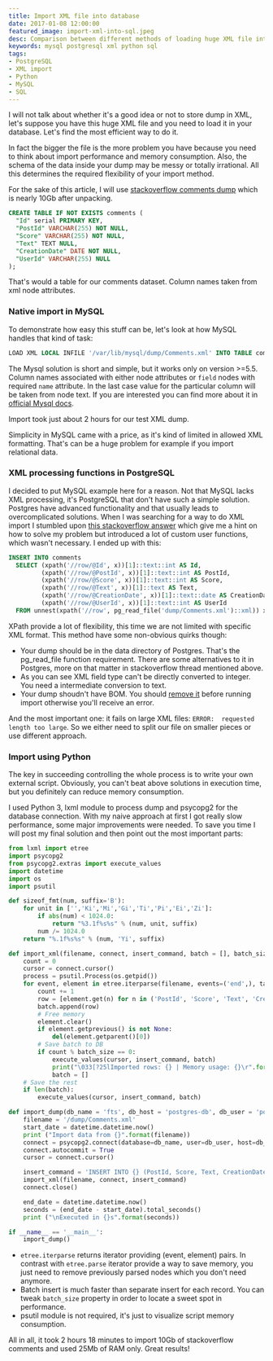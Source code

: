 ```yaml
---
title: Import XML file into database
date: 2017-01-08 12:00:00
featured_image: import-xml-into-sql.jpeg
desc: Comparison between different methods of loading huge XML file into database
keywords: mysql postgresql xml python sql
tags:
- PostgreSQL
- XML import
- Python
- MySQL
- SQL
---
```

I will not talk about whether it's a good idea or not to store dump in XML, let's suppose you have this huge XML file and you need to load it in your database. Let's find the most efficient way to do it.
<!--more-->
In fact the bigger the file is the more problem you have because you need to think about import performance and memory consumption. Also, the schema of the data inside your dump may be messy or totally irrational. All this determines the required flexibility of your import method.

For the sake of this article, I will use [stackoverflow comments dump](https://archive.org/download/stackexchange) which is nearly 10Gb after unpacking.
```sql
CREATE TABLE IF NOT EXISTS comments (
  "Id" serial PRIMARY KEY,
  "PostId" VARCHAR(255) NOT NULL,
  "Score" VARCHAR(255) NOT NULL,
  "Text" TEXT NULL,
  "CreationDate" DATE NOT NULL,
  "UserId" VARCHAR(255) NULL
);
```
That's would a table for our comments dataset. Column names taken from xml node attributes.

### Native import in MySQL
To demonstrate how easy this stuff can be, let's look at how MySQL handles that kind of task:
```sql
LOAD XML LOCAL INFILE '/var/lib/mysql/dump/Comments.xml' INTO TABLE comments ROWS IDENTIFIED BY '<row>';
```
The Mysql solution is short and simple, but it works only on version >=5.5.  Column names associated with either node attributes or `field` nodes with required `name` attribute. In the last case value for the particular column will be taken from node text. If you are interested you can find more about it in [official Mysql docs](https://dev.mysql.com/doc/refman/5.5/en/load-xml.html).

Import took just about 2 hours for our test XML dump.

Simplicity in MySQL came with a price, as it's kind of limited in allowed XML formatting. That's can be a huge problem for example if you import relational data.

### XML processing functions in PostgreSQL
I decided to put MySQL example here for a reason. Not that MySQL lacks XML processing, it's PostgreSQL that don't have such a simple solution. Postgres have advanced functionality and that usually leads to overcomplicated solutions. When I was searching for a way to do XML import I stumbled upon [this stackoverflow answer](http://stackoverflow.com/a/7628453) which give me a hint on how to solve my problem but introduced a lot of custom user functions, which wasn't necessary. I ended up with this:
```sql
INSERT INTO comments
  SELECT (xpath('//row/@Id', x))[1]::text::int AS Id,
         (xpath('//row/@PostId', x))[1]::text::int AS PostId,
         (xpath('//row/@Score', x))[1]::text::int AS Score,
         (xpath('//row/@Text', x))[1]::text AS Text,
         (xpath('//row/@CreationDate', x))[1]::text::date AS CreationDate,
         (xpath('//row/@UserId', x))[1]::text::int AS UserId
  FROM unnest(xpath('//row', pg_read_file('dump/Comments.xml')::xml)) x;
```
XPath provide a lot of flexibility, this time we are not limited with specific XML format. This method have some non-obvious quirks though:
- Your dump should be in the data directory of Postgres. That's the pg_read_file function requirement. There are some alternatives to it in Postgres, more on that matter in stackoverflow thread mentioned above.
- As you can see XML field type can't be directly converted to integer. You need a intermediate conversion to text.
- Your dump shoudn't have BOM. You should [remove it](http://www.linuxask.com/questions/how-to-remove-bom-from-utf-8) before running import otherwise you'll receive an error.

And the most important one: it fails on large XML files: `ERROR:  requested length too large`. So we either need to split our file on smaller pieces or use different approach.

### Import using Python
The key in succeeding controlling the whole process is to write your own external script. Obviously, you can't beat above solutions in execution time, but you definitely can reduce memory consumption. 

I used Python 3, lxml module to process dump and psycopg2 for the database connection. With my naive approach at first I got really slow performance, some major improvements were needed. To save you time I will post my final solution and then point out the most important parts:
```python
from lxml import etree
import psycopg2
from psycopg2.extras import execute_values
import datetime
import os
import psutil

def sizeof_fmt(num, suffix='B'):
    for unit in ['','Ki','Mi','Gi','Ti','Pi','Ei','Zi']:
        if abs(num) < 1024.0:
            return "%3.1f%s%s" % (num, unit, suffix)
        num /= 1024.0
    return "%.1f%s%s" % (num, 'Yi', suffix)

def import_xml(filename, connect, insert_command, batch = [], batch_size = 1000):
    count = 0
    cursor = connect.cursor()
    process = psutil.Process(os.getpid())
    for event, element in etree.iterparse(filename, events=('end',), tag='row'):
        count += 1
        row = [element.get(n) for n in ('PostId', 'Score', 'Text', 'CreationDate', 'UserId')]
        batch.append(row)
        # Free memory
        element.clear()
        if element.getprevious() is not None:
            del(element.getparent()[0])
        # Save batch to DB
        if count % batch_size == 0:
            execute_values(cursor, insert_command, batch)
            print("\033[?25lImported rows: {} | Memory usage: {}\r".format(count, sizeof_fmt(process.memory_info().rss)), sep='', end='', flush=True)
            batch = []
    # Save the rest
    if len(batch):
        execute_values(cursor, insert_command, batch)

def import_dump(db_name = 'fts', db_host = 'postgres-db', db_user = 'postgres', db_pass = '', db_table = 'comments'):
    filename = '/dump/Comments.xml'
    start_date = datetime.datetime.now()
    print ("Import data from {}".format(filename))
    connect = psycopg2.connect(database=db_name, user=db_user, host=db_host, password=db_pass)
    connect.autocommit = True
    cursor = connect.cursor()

    insert_command = 'INSERT INTO {} (PostId, Score, Text, CreationDate, UserId) VALUES %s'.format(db_table)
    import_xml(filename, connect, insert_command)
    connect.close()

    end_date = datetime.datetime.now()
    seconds = (end_date - start_date).total_seconds()
    print ("\nExecuted in {}s".format(seconds))

if __name__ == '__main__':
    import_dump()
```
- `etree.iterparse` returns iterator providing (event, element) pairs. In contrast with `etree.parse` iterator provide a way to save memory, you just need to remove previously parsed nodes which you don't need anymore.
- Batch insert is much faster than separate insert for each record. You can tweak `batch_size` property in order to locate a sweet spot in performance.
- psutil module is not required, it's just to visualize script memory consumption.

All in all, it took 2 hours 18 minutes to import 10Gb of stackoverflow comments and used 25Mb of RAM only. Great results!
